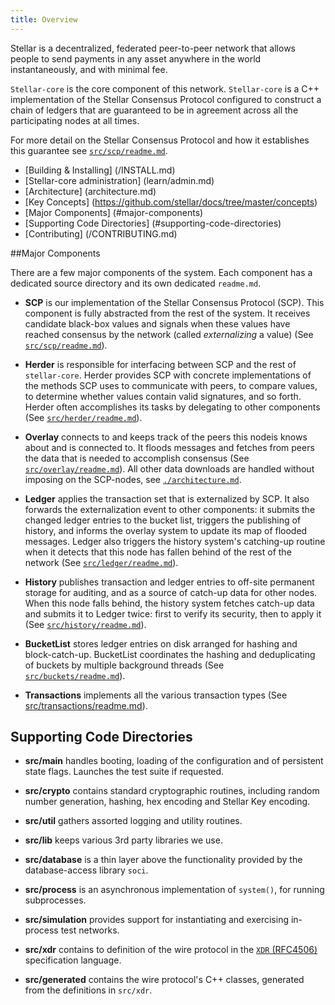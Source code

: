 ```yaml
---
title: Overview
---
```


Stellar is a decentralized, federated peer-to-peer network that allows people to
send payments in any asset anywhere in the world instantaneously, and with
minimal fee.

`Stellar-core` is the core component of this network. `Stellar-core` is a C++
implementation of the Stellar Consensus Protocol configured to construct a chain
of ledgers that are guaranteed to be in agreement across all the participating
nodes at all times.

For more detail on the Stellar Consensus Protocol and how it establishes this
guarantee see [`src/scp/readme.md`](../src/scp/readme.md).


- [Building & Installing] (/INSTALL.md)
- [Stellar-core administration] (learn/admin.md)
- [Architecture] (architecture.md)
- [Key Concepts] (https://github.com/stellar/docs/tree/master/concepts)
- [Major Components] (#major-components)
- [Supporting Code Directories] (#supporting-code-directories)
- [Contributing] (/CONTRIBUTING.md)



##Major Components

There are a few major components of the system. Each component has a dedicated
source directory and its own dedicated `readme.md`.


* **SCP** is our implementation of the Stellar Consensus Protocol (SCP). This
  component is fully abstracted from the rest of the system. It receives
  candidate black-box values and signals when these values have reached
  consensus by the network (called _externalizing_ a value) (See
  [`src/scp/readme.md`](../src/scp/readme.md)).

* **Herder** is responsible for interfacing between SCP and the rest of
  `stellar-core`. Herder provides SCP with concrete implementations of the
  methods SCP uses to communicate with peers, to compare values, to determine
  whether values contain valid signatures, and so forth. Herder often
  accomplishes its tasks by delegating to other components
  (See [`src/herder/readme.md`](../src/herder/readme.md)).

* **Overlay** connects to and keeps track of the peers this nodeis knows
  about and is connected to. It floods messages and fetches from peers the data
  that is needed to accomplish consensus (See
  [`src/overlay/readme.md`](../src/overlay/readme.md)). All
  other data downloads are handled without imposing on the SCP-nodes, see
  [`./architecture.md`](/docs/architecture.md).

* **Ledger** applies the transaction set that is externalized by SCP. It also
  forwards the externalization event to other components: it submits the changed
  ledger entries to the bucket list, triggers the publishing of history, and
  informs the overlay system to update its map of flooded messages. Ledger also
  triggers the history system's catching-up routine when it detects that this
  node has fallen behind of the rest of the network (See
  [`src/ledger/readme.md`](../src/ledger/readme.md)).

* **History** publishes transaction and ledger entries to off-site permanent
  storage for auditing, and as a source of catch-up data for other nodes. When
  this node falls behind, the history system fetches catch-up data and submits
  it to Ledger twice: first to verify its security, then to apply it (See
  [`src/history/readme.md`](../src/history/readme.md)).

* **BucketList** stores ledger entries on disk arranged for hashing and
  block-catch-up. BucketList coordinates the hashing and deduplicating of
  buckets by multiple background threads
  (See [`src/buckets/readme.md`](../src/buckets/readme.md)).

* **Transactions** implements all the various transaction types (See
  [src/transactions/readme.md](../src/transactions/readme.md)).


## Supporting Code Directories

* **src/main** handles booting, loading of the configuration and of persistent
  state flags. Launches the test suite if requested.

* **src/crypto** contains standard cryptographic routines, including random
  number generation, hashing, hex encoding and Stellar Key encoding.

* **src/util** gathers assorted logging and utility routines.

* **src/lib** keeps various 3rd party libraries we use.

* **src/database** is a thin layer above the functionality provided by the
  database-access library `soci`.

* **src/process** is an asynchronous implementation of `system()`, for running
  subprocesses.

* **src/simulation** provides support for instantiating and exercising
  in-process test networks.

* **src/xdr** contains to definition of the wire protocol in the [`XDR`
    (RFC4506)](https://tools.ietf.org/html/rfc4506.html) specification language.

* **src/generated** contains the wire protocol's C++ classes, generated from
  the definitions in `src/xdr`.







